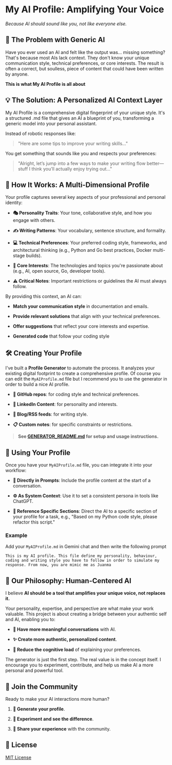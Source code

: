 # My AI Profile: Amplifying Your Voice

*Because AI should sound like you, not like everyone else.*

## 🎯 The Problem with Generic AI

Have you ever used an AI and felt like the output was... missing something? That's because most AIs lack context. They don't know your unique communication style, technical preferences, or core interests. The result is often a correct, but soulless, piece of content that could have been written by anyone.

**This is what My AI Profile is all about**

## 💡 The Solution: A Personalized AI Context Layer

My AI Profile is a comprehensive digital fingerprint of your unique style. It's a structured .md file that gives an AI a blueprint of you, transforming a generic model into your personal assistant.

Instead of robotic responses like:

> "Here are some tips to improve your writing skills..."

You get something that sounds like you and respects your preferences:

> "Alright, let’s jump into a few ways to make your writing flow better—stuff I think you’ll actually enjoy trying out..."

## 🧬 How It Works: A Multi-Dimensional Profile

Your profile captures several key aspects of your professional and personal identity:

- **🎭 Personality Traits**: Your tone, collaborative style, and how you engage with others.

- **✍️ Writing Patterns**: Your vocabulary, sentence structure, and formality.

- **💻 Technical Preferences**: Your preferred coding style, frameworks, and architectural thinking (e.g., Python and Go best practices, Docker multi-stage builds).

- **🎯 Core Interests**: The technologies and topics you're passionate about (e.g., AI, open source, Go, developer tools).

- **⚠️ Critical Notes**: Important restrictions or guidelines the AI must always follow.

By providing this context, an AI can:

- **Match your communication style** in documentation and emails.

- **Provide relevant solutions** that align with your technical preferences.

- **Offer suggestions** that reflect your core interests and expertise.

- **Generated code** that follow your coding style

## 🛠️ Creating Your Profile

I've built a **Profile Generator** to automate the process. It analyzes your existing digital footprint to create a comprehensive profile. Of course you can edit the `MyAIProfile.md` file but I recommend you to use the generator in order to build a nice AI profile.

- **📱 GitHub repos**: for coding style and technical preferences.

- **📱 LinkedIn Content**: for personality and interests.

- **📝 Blog/RSS feeds**: for writing style.

- **📋 Custom notes**: for specific constraints or restrictions.

> **See [GENERATOR_README.md](GENERATOR_README.md) for setup and usage instructions.**

## 📖 Using Your Profile

Once you have your `MyAIProfile.md` file, you can integrate it into your workflow:

- **📝 Directly in Prompts**: Include the profile content at the start of a conversation.

- **⚙️ As System Context**: Use it to set a consistent persona in tools like ChatGPT.

- **🎯 Reference Specific Sections**: Direct the AI to a specific section of your profile for a task, e.g., "Based on my Python code style, please refactor this script."

### Example
Add your `MyAIProfile.md` in Gemini chat and then write the following prompt
```
This is my AI profile. This file define my personality, behaviour, coding and writing style you have to follow in order to simulate my response. From now, you are mimic me as Juanma
```

## 🎨 Our Philosophy: Human-Centered AI

I believe **AI should be a tool that amplifies your unique voice, not replaces it.**

Your personality, expertise, and perspective are what make your work valuable. This project is about creating a bridge between your authentic self and AI, enabling you to:

- **💬 Have more meaningful conversations** with AI.

- **✨ Create more authentic, personalized content**.

- **🧠 Reduce the cognitive load** of explaining your preferences.

The generator is just the first step. The real value is in the concept itself. I encourage you to experiment, contribute, and help us make AI a more personal and powerful tool.

## 🤝 Join the Community

Ready to make your AI interactions more human?

1. **🔧 Generate your profile**.

2. **🧪 Experiment and see the difference**.

3. **💭 Share your experience** with the community.

## 📄 License

[MIT License](LICENSE)